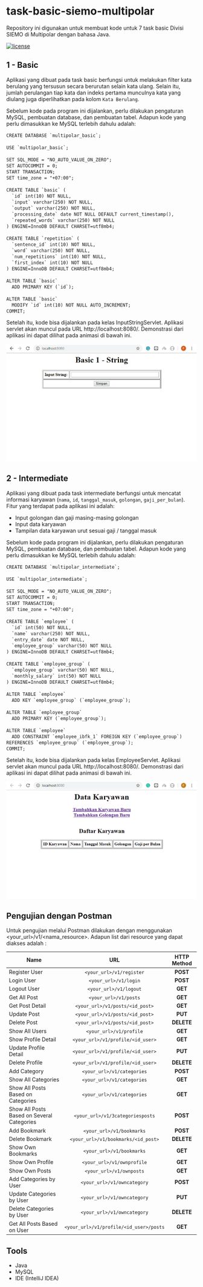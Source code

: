 # task-basic-siemo-multipolar

Repository ini digunakan untuk membuat kode untuk 7 task basic Divisi SIEMO di Multipolar dengan bahasa Java.

[![license](https://img.shields.io/github/license/mashape/apistatus.svg)]()

## 1 - Basic

Aplikasi yang dibuat pada task basic berfungsi untuk melakukan filter kata berulang yang tersusun secara berurutan selain kata ulang. Selain itu, jumlah perulangan tiap kata dan indeks pertama munculnya kata yang diulang juga diperlihatkan pada kolom `Kata Berulang`.

Sebelum kode pada program ini dijalankan, perlu dilakukan pengaturan MySQL, pembuatan database, dan pembuatan tabel. Adapun kode yang perlu dimasukkan ke MySQL terlebih dahulu adalah:

```
CREATE DATABASE `multipolar_basic`;

USE `multipolar_basic`;

SET SQL_MODE = "NO_AUTO_VALUE_ON_ZERO";
SET AUTOCOMMIT = 0;
START TRANSACTION;
SET time_zone = "+07:00";

CREATE TABLE `basic` (
  `id` int(10) NOT NULL,
  `input` varchar(250) NOT NULL,
  `output` varchar(250) NOT NULL,
  `processing_date` date NOT NULL DEFAULT current_timestamp(),
  `repeated_words` varchar(250) NOT NULL
) ENGINE=InnoDB DEFAULT CHARSET=utf8mb4;

CREATE TABLE `repetition` (
  `sentence_id` int(10) NOT NULL,
  `word` varchar(250) NOT NULL,
  `num_repetitions` int(10) NOT NULL,
  `first_index` int(10) NOT NULL
) ENGINE=InnoDB DEFAULT CHARSET=utf8mb4;

ALTER TABLE `basic`
  ADD PRIMARY KEY (`id`);

ALTER TABLE `basic`
  MODIFY `id` int(10) NOT NULL AUTO_INCREMENT;
COMMIT;
```

Setelah itu, kode bisa dijalankan pada kelas InputStringServlet. Aplikasi servlet akan muncul pada URL http://localhost:8080/. Demonstrasi dari aplikasi ini dapat dilihat pada animasi di bawah ini.

![Peek recording itself](https://github.com/cyberboyz/task-basic-siemo-multipolar/blob/master/asset/1-basic.gif)

## 2 - Intermediate

Aplikasi yang dibuat pada task intermediate berfungsi untuk mencatat informasi karyawan (`nama`, `id`, `tanggal_masuk`, `golongan`, `gaji_per_bulan`). Fitur yang terdapat pada aplikasi ini adalah:
- Input golongan dan gaji masing-masing golongan
- Input data karyawan
- Tampilan data karyawan urut sesuai gaji / tanggal masuk

Sebelum kode pada program ini dijalankan, perlu dilakukan pengaturan MySQL, pembuatan database, dan pembuatan tabel. Adapun kode yang perlu dimasukkan ke MySQL terlebih dahulu adalah:

```
CREATE DATABASE `multipolar_intermediate`;

USE `multipolar_intermediate`;

SET SQL_MODE = "NO_AUTO_VALUE_ON_ZERO";
SET AUTOCOMMIT = 0;
START TRANSACTION;
SET time_zone = "+07:00";

CREATE TABLE `employee` (
  `id` int(50) NOT NULL,
  `name` varchar(250) NOT NULL,
  `entry_date` date NOT NULL,
  `employee_group` varchar(50) NOT NULL
) ENGINE=InnoDB DEFAULT CHARSET=utf8mb4;

CREATE TABLE `employee_group` (
  `employee_group` varchar(50) NOT NULL,
  `monthly_salary` int(50) NOT NULL
) ENGINE=InnoDB DEFAULT CHARSET=utf8mb4;

ALTER TABLE `employee`
  ADD KEY `employee_group` (`employee_group`);

ALTER TABLE `employee_group`
  ADD PRIMARY KEY (`employee_group`);

ALTER TABLE `employee`
  ADD CONSTRAINT `employee_ibfk_1` FOREIGN KEY (`employee_group`) REFERENCES `employee_group` (`employee_group`);
COMMIT;
```

Setelah itu, kode bisa dijalankan pada kelas EmployeeServlet. Aplikasi servlet akan muncul pada URL http://localhost:8080/. Demonstrasi dari aplikasi ini dapat dilihat pada animasi di bawah ini.

![Peek recording itself](https://github.com/cyberboyz/task-basic-siemo-multipolar/blob/master/asset/2-intermediate.gif)

## Pengujian dengan Postman

Untuk pengujian melalui Postman dilakukan dengan menggunakan <your_url>/v1/<nama_resource>. Adapun list dari resource yang dapat diakses adalah :

| Name                  | URL                                | HTTP Method  |
| ----------------------|:----------------------------------:|:------------:|
| Register User         | `<your_url>/v1/register`           |   **POST**   |
| Login User            | `<your_url>/v1/login`              |   **POST**   |
| Logout User           | `<your_url>/v1/logout`             |   **GET**    |
| Get All Post          | `<your_url>/v1/posts`              |   **GET**    |
| Get Post Detail       | `<your_url>/v1/posts/<id_post>`    |   **GET**    |
| Update Post           | `<your_url>/v1/posts/<id_post>`    |   **PUT**    |
| Delete Post           | `<your_url>/v1/posts/<id_post>`    |   **DELETE** |
| Show All Users        | `<your_url>/v1/profile`            |   **GET**    |
| Show Profile Detail   | `<your_url>/v1/profile/<id_user>`  |   **GET**    |
| Update Profile Detail | `<your_url>/v1/profile/<id_user>`  |   **PUT**    |
| Delete Profile        | `<your_url>/v1/profile/<id_user>`  |   **DELETE** |
| Add Category          | `<your_url>/v1/categories`         |   **POST**   |
| Show All Categories   | `<your_url>/v1/categories`         |   **GET**    |
| Show All Posts Based on Categories | `<your_url>/v1/categories`         |   **GET**    |
| Show All Posts Based on Several Categories| `<your_url>/v1/3categoriesposts` |   **POST** |
| Add Bookmark          | `<your_url>/v1/bookmarks`          |   **POST**   |
| Delete Bookmark       | `<your_url>/v1/bookmarks/<id_post>`|   **DELETE** |
| Show Own Bookmarks    | `<your_url>/v1/bookmarks`          |   **GET**    |
| Show Own Profile      | `<your_url>/v1/ownprofile`         |   **GET**    |
| Show Own Posts        | `<your_url>/v1/ownposts`           |   **GET**    |
| Add Categories by User| `<your_url>/v1/owncategory`        |   **POST**   |
| Update Categories by User| `<your_url>/v1/owncategory`     |   **PUT**    |
| Delete Categories by User| `<your_url>/v1/owncategory`     |   **DELETE** |
| Get All Posts Based on User| `<your_url>/v1/profile/<id_user>/posts` |   **GET** |

## Tools

- Java
- MySQL
- IDE (IntelliJ IDEA)
